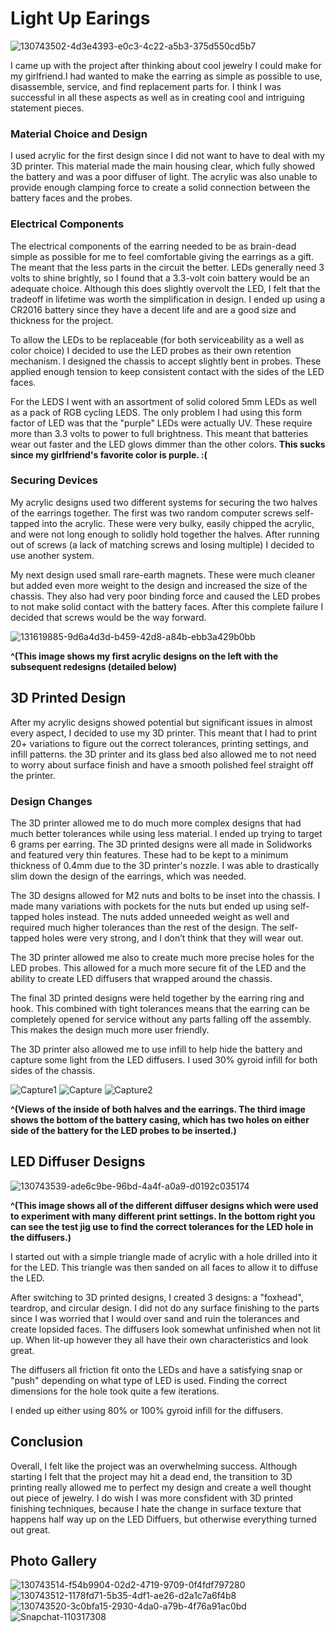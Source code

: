 
# Light Up Earings    

![130743502-4d3e4393-e0c3-4c22-a5b3-375d550cd5b7](https://user-images.githubusercontent.com/72219191/133019025-9370bce6-2b1d-479c-8323-1afc08ca9c91.jpg)


I came up with the project after thinking about cool jewelry I could make for my girlfriend.I had wanted to make the earring as simple as possible to use, disassemble, service, and find replacement parts for. I think I was successful in all these aspects as well as in creating cool and intriguing statement pieces.

### Material Choice and Design 

I used acrylic for the first design since I did not want to have to deal with my 3D printer. This material made the main housing clear, which fully showed the battery and was a poor diffuser of light. The acrylic was also unable to provide enough clamping force to create a solid connection between the battery faces and the probes. 

### Electrical Components 

The electrical components of the earring needed to be as brain-dead simple as possible for me to feel comfortable giving the earrings as a gift. The meant that the less parts in the circuit the better. LEDs generally need 3 volts to shine brightly, so I found that a 3.3-volt coin battery would be an adequate choice. Although this does slightly overvolt the LED, I felt that the tradeoff in lifetime was worth the simplification in design. I ended up using a CR2016 battery since they have a decent life and are a good size and thickness for the project. 

To allow the LEDs to be replaceable (for both serviceability as a well as color choice) I decided to use the LED probes as their own retention mechanism. I designed the chassis to accept slightly bent in probes. These applied enough tension to keep consistent contact with the sides of the LED faces.

For the LEDS I went with an assortment of solid colored 5mm LEDs as well as a pack of RGB cycling LEDS. The only problem I had using this form factor of LED was that the "purple" LEDs were actually UV. These require  more than 3.3 volts to power to full brightness. This meant that batteries wear out faster and the LED glows dimmer than the other colors. **This sucks since my girlfriend's favorite color is purple. :(** 
### Securing Devices 

My acrylic designs used two different systems for securing the two halves of the earrings together. The first was two random computer screws self-tapped into the acrylic. These were very bulky, easily chipped the acrylic, and were not long enough to solidly hold together the halves. After running out of screws (a lack of matching screws and losing multiple) I decided to use another system. 

My next design used small rare-earth magnets. These were much cleaner but added even more weight to the design and increased the size of the chassis. They also had very poor binding force and caused the LED probes to not make solid contact with the battery faces. After this complete failure I decided that screws would be the way forward. 

![131619885-9d6a4d3d-b459-42d8-a84b-ebb3a429b0bb](https://user-images.githubusercontent.com/72219191/133016695-ca8907c2-7d0d-4335-8f47-27643d0a409b.jpg)

**^(This image shows my first acrylic designs on the left with the subsequent redesigns (detailed below)**

## 3D Printed Design 
  
After my acrylic designs showed potential but significant issues in almost every aspect, I decided to use my 3D printer. This meant that I had to print 20+ variations to figure out the correct tolerances, printing settings, and infill patterns. the 3D printer and its glass bed also allowed me to not need to worry about surface finish and have a smooth polished feel straight off the printer. 

### Design Changes

The 3D printer allowed me to do much more complex designs that had much better tolerances while using less material. I ended up trying to target 6 grams per earring. The 3D printed designs were all made in Solidworks and featured very thin features. These had to be kept to a minimum thickness of 0.4mm due to the 3D printer's nozzle. I was able to drastically slim down the design of the earrings, which was needed. 

The 3D designs allowed for M2 nuts and bolts to be inset into the chassis. I made many variations with pockets for the nuts but ended up using self-tapped holes instead. The nuts added unneeded weight as well and required much higher tolerances than the rest of the design. The self-tapped holes were very strong, and I don’t think that they will wear out.

The 3D printer allowed me also to create much more precise holes for the LED probes. This allowed for a much more secure fit of the LED and the ability to create LED diffusers that wrapped around the chassis. 

The final 3D printed designs were held together by the earring ring and hook. This combined with tight tolerances means that the earring can be completely opened for service without any parts falling off the assembly. This makes the design much more user friendly. 

The 3D printer also allowed me to use infill to help hide the battery and capture some light from the LED diffusers. I used 30% gyroid infill for both sides of the chassis.

![Capture1](https://user-images.githubusercontent.com/72219191/133000500-8461e324-5bf4-4049-aca6-04bbe6bb0fe2.PNG)
![Capture](https://user-images.githubusercontent.com/72219191/133000495-bba98bd0-55fc-4320-81e6-3f03e4172cb9.PNG)
![Capture2](https://user-images.githubusercontent.com/72219191/133000464-656ec75f-c3f1-4da4-9e45-4ab98a78e1ca.PNG)

**^(Views of the inside of both halves and the earrings. The third image shows the bottom of the battery casing, which has two holes on either side of the battery for the LED probes to be inserted.)**

## LED Diffuser Designs 

![130743539-ade6c9be-96bd-4a4f-a0a9-d0192c035174](https://user-images.githubusercontent.com/72219191/133017091-49b03cac-d39d-4ee1-9199-a2219fb06b9d.jpg)

**^(This image shows all of the different diffuser designs which were used to experiment with many different print settings. In the bottom right you can see the test jig use to find the correct tolerances for the LED hole in the diffusers.)**

I started out with a simple triangle made of acrylic with a hole drilled into it for the LED. This triangle was then sanded on all faces to allow it to diffuse the LED.

After switching to 3D printed designs, I created 3 designs: a "foxhead", teardrop, and circular design. I did not do any surface finishing to the parts since I was worried that I would over sand and ruin the tolerances and create lopsided faces. The diffusers look somewhat unfinished when not lit up. When lit-up however they all have their own characteristics and look great.

The diffusers all friction fit onto the LEDs and have a satisfying snap or "push" depending on what type of LED is used. Finding the correct dimensions for the hole took quite a few iterations. 

I ended up either using 80% or 100% gyroid infill for the diffusers. 

## Conclusion
Overall, I felt like the project was an overwhelming success. Although starting I felt that the project may hit a dead end, the transition to 3D printing really allowed me to perfect my design and create a well thought out piece of jewelry. I do wish I was more consfident with 3D printed finishing techniques, because I hate the change in surface texture that happens half way up on the LED Diffuers, but otherwise everything turned out great. 


## Photo Gallery


![130743514-f54b9904-02d2-4719-9709-0f4fdf797280](https://user-images.githubusercontent.com/72219191/131620201-bb4ef7cc-a2a7-4741-91a1-d8d4bc569340.jpg)
![130743512-1178fd71-5b35-4df1-ae26-d2a1c7a6f4b8](https://user-images.githubusercontent.com/72219191/131619879-424537a5-5d60-4b0d-91ac-00bb52923c2d.jpg)
![130743520-3c0bfa15-2930-4da0-a79b-4f76a91ac0bd](https://user-images.githubusercontent.com/72219191/131619889-cc9aec52-554c-4503-8f80-65afdc7a4eff.jpg)
![Snapchat-110317308](https://user-images.githubusercontent.com/72219191/145727099-2bd1c038-4e9e-447c-850f-521b47cb1a97.jpg)

